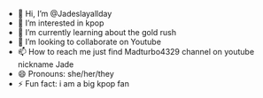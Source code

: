 - 👋 Hi, I’m @Jadeslayallday
- 👀 I’m interested in kpop
- 🌱 I’m currently learning about the gold rush
- 💞️ I’m looking to collaborate on Youtube
- 📫 How to reach me just find Madturbo4329 channel on youtube nickname Jade
- 😄 Pronouns: she/her/they
- ⚡ Fun fact: i am a big kpop fan

<!---
Jadeslayallday/Jadeslayallday is a ✨ special ✨ repository because its `README.md` (this file) appears on your GitHub profile.
You can click the Preview link to take a look at your changes.
--->
